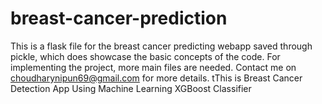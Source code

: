 # breast-cancer-prediction
This is a flask file for the breast cancer predicting webapp saved through pickle, which does showcase the basic concepts of the code. For implementing the project, more main files are needed. Contact me on choudharynipun69@gmail.com for more details.
tThis is Breast Cancer Detection App Using Machine Learning XGBoost Classifier

